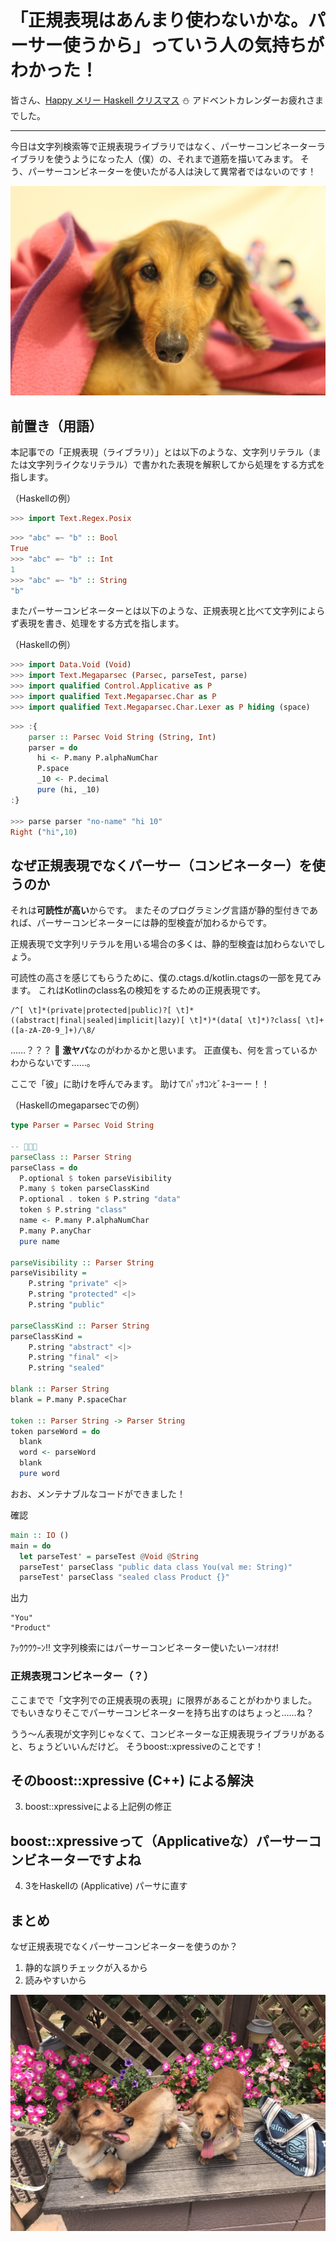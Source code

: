 # 「正規表現はあんまり使わないかな。パーサー使うから」っていう人の気持ちがわかった！

皆さん、[Happy メリー Haskell クリスマス](https://qiita.com/advent-calendar/2018/haskell2) :snowman:
アドベントカレンダーお疲れさまでした。

- - -

今日は文字列検索等で正規表現ライブラリではなく、パーサーコンビネーターライブラリを使うようになった人（僕）の、それまで道筋を描いてみます。
そう、パーサーコンビネーターを使いたがる人は決して異常者ではないのです！

![ペロくん](pero.jpg)

## 前置き（用語）

本記事での「正規表現（ライブラリ）」とは以下のような、文字列リテラル（または文字列ライクなリテラル）で書かれた表現を解釈してから処理をする方式を指します。

（Haskellの例）

```haskell
>>> import Text.Regex.Posix
```

```haskell
>>> "abc" =~ "b" :: Bool
True
>>> "abc" =~ "b" :: Int
1
>>> "abc" =~ "b" :: String
"b"
```

またパーサーコンビネーターとは以下のような、正規表現と比べて文字列によらず表現を書き、処理をする方式を指します。

（Haskellの例）

```haskell
>>> import Data.Void (Void)
>>> import Text.Megaparsec (Parsec, parseTest, parse)
>>> import qualified Control.Applicative as P
>>> import qualified Text.Megaparsec.Char as P
>>> import qualified Text.Megaparsec.Char.Lexer as P hiding (space)
```

```haskell
>>> :{
    parser :: Parsec Void String (String, Int)
    parser = do
      hi <- P.many P.alphaNumChar
      P.space
      _10 <- P.decimal
      pure (hi, _10)
:}

>>> parse parser "no-name" "hi 10"
Right ("hi",10)
```

## なぜ正規表現でなくパーサー（コンビネーター）を使うのか

それは**可読性が高い**からです。
またそのプログラミング言語が静的型付きであれば、パーサーコンビネーターには静的型検査が加わるからです。

正規表現で文字列リテラルを用いる場合の多くは、静的型検査は加わらないでしょう。

可読性の高さを感じてもらうために、僕の.ctags.d/kotlin.ctagsの一部を見てみます。
これはKotlinのclass名の検知をするための正規表現です。

```
/^[ \t]*(private|protected|public)?[ \t]*((abstract|final|sealed|implicit|lazy)[ \t]*)*(data[ \t]*)?class[ \t]+([a-zA-Z0-9_]+)/\8/
```

……？？？ :thinking:
**激ヤバ**なのがわかるかと思います。
正直僕も、何を言っているかわからないです……。

ここで「彼」に助けを呼んでみます。
助けてﾊﾟｯｻｺﾝﾋﾞﾈｰﾖーー！！

（Haskellのmegaparsecでの例）

```haskell
type Parser = Parsec Void String

-- 💛💚💙
parseClass :: Parser String
parseClass = do
  P.optional $ token parseVisibility
  P.many $ token parseClassKind
  P.optional . token $ P.string "data"
  token $ P.string "class"
  name <- P.many P.alphaNumChar
  P.many P.anyChar
  pure name

parseVisibility :: Parser String
parseVisibility =
    P.string "private" <|>
    P.string "protected" <|>
    P.string "public"

parseClassKind :: Parser String
parseClassKind =
    P.string "abstract" <|>
    P.string "final" <|>
    P.string "sealed"

blank :: Parser String
blank = P.many P.spaceChar

token :: Parser String -> Parser String
token parseWord = do
  blank
  word <- parseWord
  blank
  pure word
```

おお、メンテナブルなコードができました！

確認

```haskell
main :: IO ()
main = do
  let parseTest' = parseTest @Void @String
  parseTest' parseClass "public data class You(val me: String)"
  parseTest' parseClass "sealed class Product {}"
```

出力

```
"You"
"Product"
```

ｱｯｳｳｳｳｰﾝ!!
文字列検索にはパーサーコンビネーター使いたいーﾝｵｵｵｵ!

### 正規表現コンビネーター（？）

ここまでで「文字列での正規表現の表現」に限界があることがわかりました。
でもいきなりそこでパーサーコンビネーターを持ち出すのはちょっと……ね？

うう〜ん表現が文字列じゃなくて、コンビネーターな正規表現ライブラリがあると、ちょうどいいんだけど。
そうboost::xpressiveのことです！

## そのboost::xpressive (C++) による解決

3. boost::xpressiveによる上記例の修正

## boost::xpressiveって（Applicativeな）パーサーコンビネーターですよね

4. 3をHaskellの (Applicative) パーサに直す

## まとめ

なぜ正規表現でなくパーサーコンビネーターを使うのか？

1. 静的な誤りチェックが入るから
2. 読みやすいから

![ペロララ](pero-and-lala.jpg)
